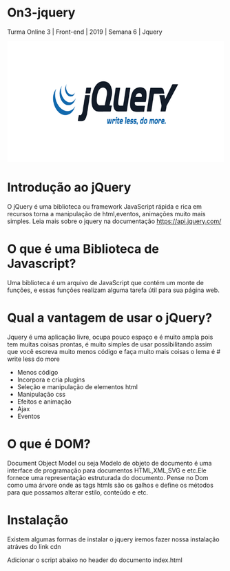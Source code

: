 # On3-jquery
Turma Online 3 | Front-end | 2019 | Semana 6 | Jquery

![Logo-jquery](https://github.com/reprograma/On3-jquery/blob/master/jquery-logo-white.png)

# Introdução ao jQuery

O jQuery é uma biblioteca ou framework JavaScript rápida e rica em recursos torna a manipulação de html,eventos, animações muito mais simples.
Leia mais sobre o jquery na documentação https://api.jquery.com/

# O que é uma Biblioteca de Javascript?

Uma biblioteca é um arquivo de JavaScript que contém um monte de funções, e essas funções realizam alguma tarefa útil para sua página web.

# Qual a vantagem de usar o jQuery?

Jquery é uma aplicação livre, ocupa pouco espaço e é muito ampla pois tem muitas coisas prontas, é muito simples de usar possibilitando assim que você escreva muito menos código e faça muito mais coisas o lema é # write less do more

* Menos código
* Incorpora e cria plugins
* Seleção e manipulação de elementos html
* Manipulação css
* Efeitos e animação
* Ajax 
* Eventos

# O que é DOM?

Document Object Model ou seja Modelo de objeto de documento é uma interface de programação para documentos HTML,XML,SVG e etc.Ele fornece uma representação estruturada do documento.
Pense no Dom como uma árvore onde as tags htmls são os galhos e define os métodos para que possamos alterar estilo, conteúdo e etc.

# Instalação

Existem algumas formas de instalar o jquery iremos fazer nossa instalação atráves do link cdn

Adicionar o script abaixo no header do documento index.html

<script src="https://ajax.googleapis.com/ajax/libs/jquery/3.4.1/jquery.min.js"></script>

